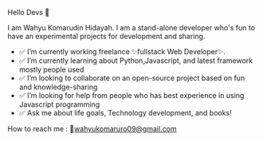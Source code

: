 Hello Devs 👋

I am Wahyu Komarudin Hidayah.
I am a stand-alone developer who's fun to have an experimental projects for development and sharing.

- ✅ I’m currently working freelance ✨fullstack Web Developer✨.
- ✅ I’m currently learning about Python,Javascript, and latest framework mostly people used
- ✅ I’m looking to collaborate on an open-source project based on fun and knowledge-sharing
- ✅ I’m looking for help from people who has best experience in using Javascript programming
- ✅ Ask me about life goals, Technology development, and books!

How to reach me : 📌wahyukomaruro09@gmail.com
<!---
wahyukmr/wahyukmr is a ✨ special ✨ repository because its `README.md` (this file) appears on your GitHub profile.
You can click the Preview link to take a look at your changes.
--->
